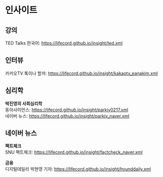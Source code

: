 # 인사이트  

## 강의
TED Talks 한국어: https://lifecord.github.io/insight/ted.xml  

## 인터뷰
카카오TV 톡이나 할까: https://lifecord.github.io/insight/kakaotv_eanakim.xml  

## 심리학
**박진영의 사회심리학**  
동아사이언스: https://lifecord.github.io/insight/parkjy0217.xml  
네이버 뉴스: https://lifecord.github.io/insight/parkjy_naver.xml  

## 네이버 뉴스
**팩트체크**  
SNU 팩트체크: https://lifecord.github.io/insight/factcheck_naver.xml  

**금융**  
디지털데일리 박현영 기자: https://lifecord.github.io/insight/hyunddaily.xml  
